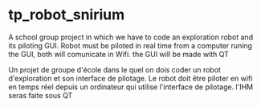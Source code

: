 # tp_robot_snirium
A school group project in which we have to code an exploration robot and its piloting GUI.
Robot must be piloted in real time from a computer runing the GUI, both will comunicate in Wifi. the GUI will be made with QT



Un projet de groupe d'école dans le quel on dois coder un robot d'exploration et son interface de pilotage.
Le robot doit être piloter en wifi en temps réel depuis un ordinateur qui utilise l'interface de pilotage. l'IHM seras faite sous QT
